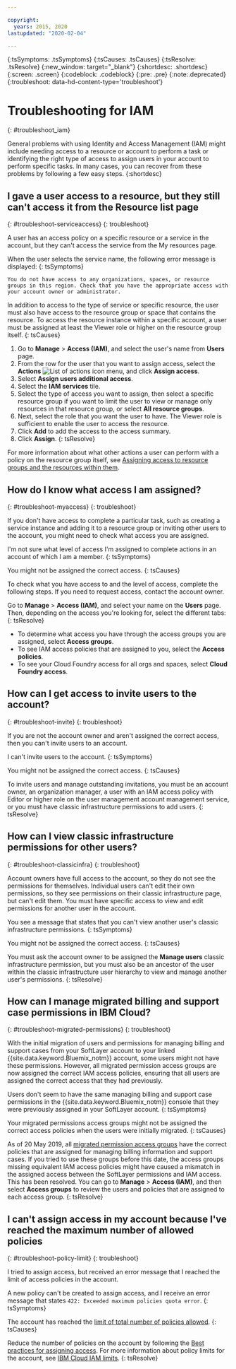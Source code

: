 ```yaml
---

copyright:
  years: 2015, 2020
lastupdated: "2020-02-04"

---
```


{:tsSymptoms: .tsSymptoms}
{:tsCauses: .tsCauses}
{:tsResolve: .tsResolve}
{:new_window: target="_blank"}
{:shortdesc: .shortdesc}
{:screen: .screen}
{:codeblock: .codeblock}
{:pre: .pre}
{:note:.deprecated}
{:troubleshoot: data-hd-content-type='troubleshoot'}

# Troubleshooting for IAM
{: #troubleshoot_iam}

General problems with using Identity and Access Management (IAM) might include needing access to a resource or account to perform a task or identifying the right type of access to assign users in your account to perform specific tasks. In many cases, you can recover from these problems by following a few easy steps.
{:shortdesc}

## I gave a user access to a resource, but they still can't access it from the Resource list page
{: #troubleshoot-serviceaccess}
{: troubleshoot}

A user has an access policy on a specific resource or a service in the account, but they can't access the service from the My resources page.

When the user selects the service name, the following error message is displayed:
{: tsSymptoms}

`You do not have access to any organizations, spaces, or resource groups in this region. Check that you have the appropriate access with your account owner or administrator.`

   
In addition to access to the type of service or specific resource, the user must also have access to the resource group or space that contains the resource. To access the resource instance within a specific account, a user must be assigned at least the Viewer role or higher on the resource group itself. 
{: tsCauses}

1. Go to **Manage** &gt; **Access (IAM)**, and select the user's name from **Users** page. 
1. From the row for the user that you want to assign access, select the **Actions** ![List of actions icon](../icons/action-menu-icon.svg) menu, and click **Assign access**.
1. Select **Assign users additional access**.
1. Select the **IAM services** tile. 
1. Select the type of access you want to assign, then select a specific resource group if you want to limit the user to view or manage only resources in that resource group, or select **All resource groups**. 
1. Next, select the role that you want the user to have. The Viewer role is sufficient to enable the user to access the resource. 
1. Click **Add** to add the access to the access summary. 
1. Click **Assign**. 
{: tsResolve}

For more information about what other actions a user can perform with a policy on the resource group itself, see [Assigning access to resource groups and the resources within them](/docs/resources?topic=resources-bp_resourcegroups#assigning_access_rgs).


## How do I know what access I am assigned?
{: #troubleshoot-myaccess}
{: troubleshoot}

If you don't have access to complete a particular task, such as creating a service instance and adding it to a resource group or inviting other users to the account, you might need to check what access you are assigned.

I'm not sure what level of access I'm assigned to complete actions in an account of which I am a member. 
{: tsSymptoms}
   
You might not be assigned the correct access. 
{: tsCauses}

To check what you have access to and the level of access, complete the following steps. If you need to request access, contact the account owner.

Go to **Manage** &gt; **Access (IAM)**, and select your name on the **Users** page. Then, depending on the access you're looking for, select the different tabs:
{: tsResolve}

* To determine what access you have through the access groups you are assigned, select **Access groups**.
* To see IAM access policies that are assigned to you, select the **Access policies**.
* To see your Cloud Foundry access for all orgs and spaces, select **Cloud Foundry access**.


## How can I get access to invite users to the account? 
{: #troubleshoot-invite}
{: troubleshoot}

If you are not the account owner and aren't assigned the correct access, then you can't invite users to an account. 

I can't invite users to the account.
{: tsSymptoms}
   
You might not be assigned the correct access. 
{: tsCauses}

To invite users and manage outstanding invitations, you must be an account owner, an organization manager, a user with an IAM access policy with Editor or higher role on the user management account management service, or you must have classic infrastructure permissions to add users.
{: tsResolve}


## How can I view classic infrastructure permissions for other users?
{: #troubleshoot-classicinfra}
{: troubleshoot}

Account owners have full access to the account, so they do not see the permissions for themselves. Individual users can't edit their own permissions, so they see permissions on their classic infrastructure page, but can't edit them. You must have specific access to view and edit permissions for another user in the account.

You see a message that states that you can't view another user's classic infrastructure permissions.
{: tsSymptoms}
   
You might not be assigned the correct access.
{: tsCauses}

You must ask the account owner to be assigned the **Manage users** classic infrastructure permission, but you must also be an ancestor of the user within the classic infrastructure user hierarchy to view and manage another user's permissions.
{: tsResolve}

## How can I manage migrated billing and support case permissions in IBM Cloud?
{: #troubleshoot-migrated-permissions}
{: troubleshoot}

With the initial migration of users and permissions for managing billing and support cases from your SoftLayer account to your linked {{site.data.keyword.Bluemix_notm}} account, some users might not have these permissions. However, all migrated permission access groups are now assigned the correct IAM access policies, ensuring that all users are assigned the correct access that they had previously.

Users don't seem to have the same managing billing and support case permissions in the {{site.data.keyword.Bluemix_notm}} console that they were previously assigned in your SoftLayer account.
{: tsSymptoms}
   
Your migrated permissions access groups might not be assigned the correct access policies when the users were initially migrated.
{: tsCauses}

As of 20 May 2019, all [migrated permission access groups](/docs/iam?topic=iam-migrated_permissions) have the correct policies that are assigned for managing billing information and support cases. If you tried to use these groups before this date, the access groups missing equivalent IAM access policies might have caused a mismatch in the assigned access between the SoftLayer permissions and IAM access. This has been resolved. You can go to **Manage** > **Access (IAM)**, and then select **Access groups** to review the users and policies that are assigned to each access group.
{: tsResolve}

## I can't assign access in my account because I've reached the maximum number of allowed policies
{: #troubleshoot-policy-limit}
{: troubleshoot}

I tried to assign access, but received an error message that I reached the limit of access policies in the  account.

A new policy can't be created to assign access, and I receive an error message that states `422: Exceeded maximum policies quota error`.
{: tsSymptoms}
   
The account has reached the [limit of total number of policies allowed](/docs/iam?topic=iam-iam_limits).
{: tsCauses}

Reduce the number of policies on the account by following the [Best practices for assigning access](/docs/iam?topic=iam-account_setup#account_setup). For more information about policy limits for the account, see [IBM Cloud IAM limits](/docs/iam?topic=iam-iam_limits).
{: tsResolve}
